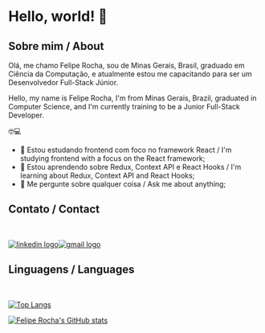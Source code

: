 # Hello, world! 👋

## Sobre mim / About

Olá, me chamo Felipe Rocha, sou de Minas Gerais, Brasil, graduado em Ciência da Computação, e atualmente estou me capacitando para ser um Desenvolvedor Full-Stack Júnior.

Hello, my name is Felipe Rocha, I'm from Minas Gerais, Brazil, graduated in Computer Science, and I'm currently training to be a Junior Full-Stack Developer.

:nerd_face::computer:

- 🔭 Estou estudando frontend com foco no framework React / I'm studying frontend with a focus on the React framework;
- 🌱 Estou aprendendo sobre Redux, Context API e React Hooks / I'm learning about Redux, Context API and React Hooks;
- 💬 Me pergunte sobre qualquer coisa / Ask me about anything;

## Contato / Contact

<br/>

<a href="https://www.linkedin.com/in/felipe-silva-rocha/">![linkedin logo](https://img.shields.io/badge/LinkedIn-0077B5?style=for-the-badge&logo=linkedin&logoColor=white)</a><a href="mailto: felipe.sr27@gmail.com"><img src="https://img.shields.io/badge/Gmail-D14836?style=for-the-badge&logo=gmail&logoColor=white" alt="gmail logo"/></a>

## Linguagens / Languages

<br/>

[![Top Langs](https://github-readme-stats.vercel.app/api/top-langs/?username=feliperocha-dev&layout=compact&theme=tokyonight)](https://github.com/anuraghazra/github-readme-stats)

[![Felipe Rocha's GitHub stats](https://github-readme-stats.vercel.app/api?username=feliperocha-dev&theme=tokyonight)](https://github.com/anuraghazra/github-readme-stats)



